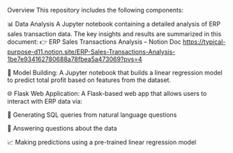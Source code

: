 Overview
This repository includes the following components:

📊 Data Analysis
A Jupyter notebook containing a detailed analysis of ERP sales transaction data.
The key insights and results are summarized in this document:
👉 ERP Sales Transactions Analysis – Notion Doc
https://typical-purpose-d11.notion.site/ERP-Sales-Transactions-Analysis-1be7e934162780688a78fbea5a473069?pvs=4

🤖 Model Building:
A Jupyter notebook that builds a linear regression model to predict total profit based on features from the dataset.

🌐 Flask Web Application:
A Flask-based web app that allows users to interact with ERP data via:

🔎 Generating SQL queries from natural language questions

💬 Answering questions about the data

📈 Making predictions using a pre-trained linear regression model
